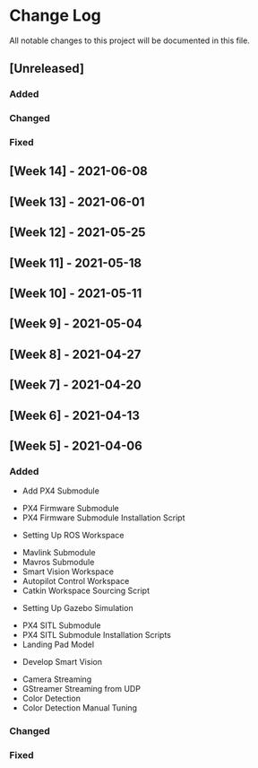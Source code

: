# Change Log
All notable changes to this project will be documented in this file.

## [Unreleased]
### Added

### Changed

### Fixed


## [Week 14] - 2021-06-08
## [Week 13] - 2021-06-01
## [Week 12] - 2021-05-25
## [Week 11] - 2021-05-18
## [Week 10] - 2021-05-11
## [Week 9] - 2021-05-04
## [Week 8] - 2021-04-27
## [Week 7] - 2021-04-20
## [Week 6] - 2021-04-13

## [Week 5] - 2021-04-06
### Added
* Add PX4 Submodule
- PX4 Firmware Submodule
- PX4 Firmware Submodule Installation Script
* Setting Up ROS Workspace
- Mavlink Submodule
- Mavros Submodule
- Smart Vision Workspace
- Autopilot Control Workspace
- Catkin Workspace Sourcing Script
* Setting Up Gazebo Simulation
- PX4 SITL Submodule
- PX4 SITL Submodule Installation Scripts
- Landing Pad Model
* Develop Smart Vision
- Camera Streaming
- GStreamer Streaming from UDP
- Color Detection
- Color Detection Manual Tuning

### Changed

### Fixed

